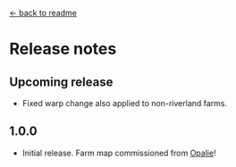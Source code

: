 [← back to readme](README.md)

# Release notes
## Upcoming release
* Fixed warp change also applied to non-riverland farms.

## 1.0.0
* Initial release. Farm map commissioned from [Opalie](https://www.nexusmods.com/stardewvalley/users/38947035)!
